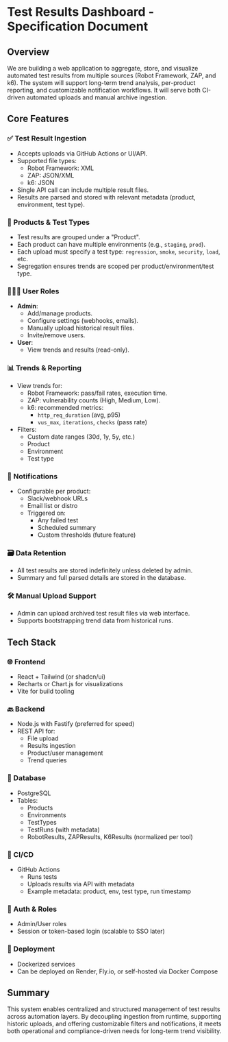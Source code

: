 # Test Results Dashboard - Specification Document

## Overview
We are building a web application to aggregate, store, and visualize automated test results from multiple sources (Robot Framework, ZAP, and k6). The system will support long-term trend analysis, per-product reporting, and customizable notification workflows. It will serve both CI-driven automated uploads and manual archive ingestion.

## Core Features

### ✅ Test Result Ingestion
- Accepts uploads via GitHub Actions or UI/API.
- Supported file types:
  - Robot Framework: XML
  - ZAP: JSON/XML
  - k6: JSON
- Single API call can include multiple result files.
- Results are parsed and stored with relevant metadata (product, environment, test type).

### 📂 Products & Test Types
- Test results are grouped under a "Product".
- Each product can have multiple environments (e.g., `staging`, `prod`).
- Each upload must specify a test type: `regression`, `smoke`, `security`, `load`, etc.
- Segregation ensures trends are scoped per product/environment/test type.

### 🧑‍🤝‍🧑 User Roles
- **Admin**:
  - Add/manage products.
  - Configure settings (webhooks, emails).
  - Manually upload historical result files.
  - Invite/remove users.
- **User**:
  - View trends and results (read-only).

### 📊 Trends & Reporting
- View trends for:
  - Robot Framework: pass/fail rates, execution time.
  - ZAP: vulnerability counts (High, Medium, Low).
  - k6: recommended metrics:
    - `http_req_duration` (avg, p95)
    - `vus_max`, `iterations`, `checks` (pass rate)
- Filters:
  - Custom date ranges (30d, 1y, 5y, etc.)
  - Product
  - Environment
  - Test type

### 📨 Notifications
- Configurable per product:
  - Slack/webhook URLs
  - Email list or distro
  - Triggered on:
    - Any failed test
    - Scheduled summary
    - Custom thresholds (future feature)

### 🗃️ Data Retention
- All test results are stored indefinitely unless deleted by admin.
- Summary and full parsed details are stored in the database.

### 🛠 Manual Upload Support
- Admin can upload archived test result files via web interface.
- Supports bootstrapping trend data from historical runs.

## Tech Stack

### 🌐 Frontend
- React + Tailwind (or shadcn/ui)
- Recharts or Chart.js for visualizations
- Vite for build tooling

### 🔙 Backend
- Node.js with Fastify (preferred for speed)
- REST API for:
  - File upload
  - Results ingestion
  - Product/user management
  - Trend queries

### 🧾 Database
- PostgreSQL
- Tables:
  - Products
  - Environments
  - TestTypes
  - TestRuns (with metadata)
  - RobotResults, ZAPResults, K6Results (normalized per tool)

### 🔁 CI/CD
- GitHub Actions
  - Runs tests
  - Uploads results via API with metadata
  - Example metadata: product, env, test type, run timestamp

### 🔐 Auth & Roles
- Admin/User roles
- Session or token-based login (scalable to SSO later)

### 🚀 Deployment
- Dockerized services
- Can be deployed on Render, Fly.io, or self-hosted via Docker Compose

## Summary
This system enables centralized and structured management of test results across automation layers. By decoupling ingestion from runtime, supporting historic uploads, and offering customizable filters and notifications, it meets both operational and compliance-driven needs for long-term trend visibility.

